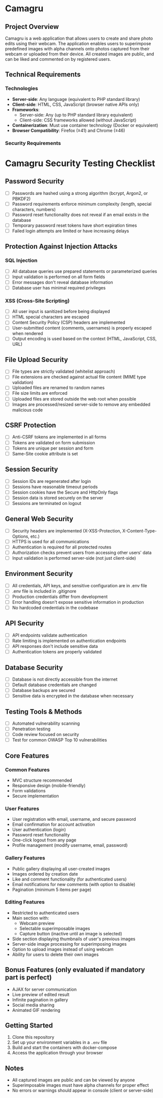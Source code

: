# Camagru

## Project Overview
Camagru is a web application that allows users to create and share photo edits using their webcam. The application enables users to superimpose predefined images with alpha channels onto photos captured from their webcam or uploaded from their device. All created images are public, and can be liked and commented on by registered users.

## Technical Requirements

### Technologies
- **Server-side**: Any language (equivalent to PHP standard library)
- **Client-side**: HTML, CSS, JavaScript (browser native APIs only)
- **Frameworks**: 
  - Server-side: Any (up to PHP standard library equivalent)
  - Client-side: CSS frameworks allowed (without JavaScript)
- **Containerization**: Must use container technology (Docker or equivalent)
- **Browser Compatibility**: Firefox (≥41) and Chrome (≥46)

### Security Requirements
# Camagru Security Testing Checklist

## Password Security
- [ ] Passwords are hashed using a strong algorithm (bcrypt, Argon2, or PBKDF2)
- [ ] Password requirements enforce minimum complexity (length, special characters, numbers)
- [ ] Password reset functionality does not reveal if an email exists in the database
- [ ] Temporary password reset tokens have short expiration times
- [ ] Failed login attempts are limited or have increasing delays

## Protection Against Injection Attacks
### SQL Injection
- [ ] All database queries use prepared statements or parameterized queries
- [ ] Input validation is performed on all form fields
- [ ] Error messages don't reveal database information
- [ ] Database user has minimal required privileges

### XSS (Cross-Site Scripting)
- [ ] All user input is sanitized before being displayed
- [ ] HTML special characters are escaped
- [ ] Content Security Policy (CSP) headers are implemented
- [ ] User-submitted content (comments, usernames) is properly escaped when rendered
- [ ] Output encoding is used based on the context (HTML, JavaScript, CSS, URL)

## File Upload Security
- [ ] File types are strictly validated (whitelist approach)
- [ ] File extensions are checked against actual file content (MIME type validation)
- [ ] Uploaded files are renamed to random names
- [ ] File size limits are enforced
- [ ] Uploaded files are stored outside the web root when possible
- [ ] Images are processed/resized server-side to remove any embedded malicious code

## CSRF Protection
- [ ] Anti-CSRF tokens are implemented in all forms
- [ ] Tokens are validated on form submission
- [ ] Tokens are unique per session and form
- [ ] Same-Site cookie attribute is set

## Session Security
- [ ] Session IDs are regenerated after login
- [ ] Sessions have reasonable timeout periods
- [ ] Session cookies have the Secure and HttpOnly flags
- [ ] Session data is stored securely on the server
- [ ] Sessions are terminated on logout

## General Web Security
- [ ] Security headers are implemented (X-XSS-Protection, X-Content-Type-Options, etc.)
- [ ] HTTPS is used for all communications
- [ ] Authentication is required for all protected routes
- [ ] Authorization checks prevent users from accessing other users' data
- [ ] Input validation is performed server-side (not just client-side)

## Environment Security
- [ ] All credentials, API keys, and sensitive configuration are in .env file
- [ ] .env file is included in .gitignore
- [ ] Production credentials differ from development
- [ ] Error handling doesn't expose sensitive information in production
- [ ] No hardcoded credentials in the codebase

## API Security
- [ ] API endpoints validate authentication
- [ ] Rate limiting is implemented on authentication endpoints
- [ ] API responses don't include sensitive data
- [ ] Authentication tokens are properly validated

## Database Security
- [ ] Database is not directly accessible from the internet
- [ ] Default database credentials are changed
- [ ] Database backups are secured
- [ ] Sensitive data is encrypted in the database when necessary

## Testing Tools & Methods
- [ ] Automated vulnerability scanning
- [ ] Penetration testing
- [ ] Code review focused on security
- [ ] Test for common OWASP Top 10 vulnerabilities

## Core Features

### Common Features
- MVC structure recommended
- Responsive design (mobile-friendly)
- Form validations
- Secure implementation

### User Features
- User registration with email, username, and secure password
- Email confirmation for account activation
- User authentication (login)
- Password reset functionality
- One-click logout from any page
- Profile management (modify username, email, password)

### Gallery Features
- Public gallery displaying all user-created images
- Images ordered by creation date
- Like and comment functionality (for authenticated users)
- Email notifications for new comments (with option to disable)
- Pagination (minimum 5 items per page)

### Editing Features
- Restricted to authenticated users
- Main section with:
  - Webcam preview
  - Selectable superimposable images
  - Capture button (inactive until an image is selected)
- Side section displaying thumbnails of user's previous images
- Server-side image processing for superimposing images
- Option to upload images instead of using webcam
- Ability for users to delete their own images

## Bonus Features (only evaluated if mandatory part is perfect)
- AJAX for server communication
- Live preview of edited result
- Infinite pagination in gallery
- Social media sharing
- Animated GIF rendering

## Getting Started
1. Clone this repository
2. Set up your environment variables in a `.env` file
3. Build and start the containers with docker-compose
4. Access the application through your browser

## Notes
- All captured images are public and can be viewed by anyone
- Superimposable images must have alpha channels for proper effect
- No errors or warnings should appear in console (client or server-side)